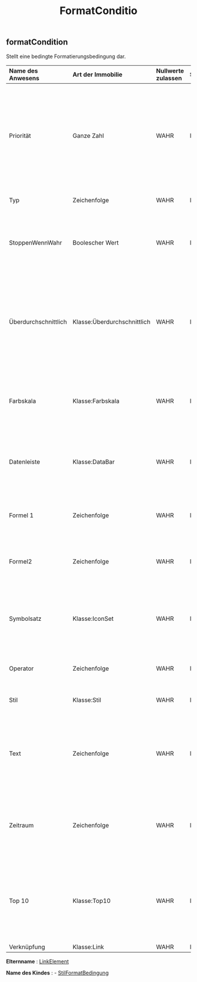 ﻿---
title: FormatConditio
second_title: Aspose.Cells Cloud Documen
type: docs
url: /de/specification/model/formatcondition/
description: "Aspose.Cells Cloud-Modellspezifikation: FormatCondition. Müheloses Bearbeiten von Excel und anderen Tabellenkalkulationsdokumenten mit Funktionen wie Öffnen, Generieren, Bearbeiten, Teilen, Zusammenführen, Vergleichen und Konvertieren"
kwords: Excel, Office, Tabellenkalkulation, Cloud REST API, FormatCondition
weight: 50
---
## **formatCondition**

 Stellt eine bedingte Formatierungsbedingung dar.

| Name des Anwesens| Art der Immobilie| Nullwerte zulassen| Schreibgeschützt| Standardwert| Beschreibung|
|:- |:- |:- |:- |:- |:- |
| Priorität| Ganze Zahl| WAHR| FALSCH||Die Priorität dieser Regel für bedingte Formatierung. Dieser Wert wird verwendet, um zu bestimmen, welches Format ausgewertet und gerendert werden soll. Niedrigere numerische Werte haben eine höhere Priorität als höhere numerische Werte, wobei „1“ die höchste Priorität ist.|
| Typ| Zeichenfolge| WAHR| FALSCH|| Ruft den Typ des bedingten Formats ab und legt ihn fest.|
| StoppenWennWahr| Boolescher Wert| WAHR| FALSCH|| True: Wenn diese Regel als True ausgewertet wird, dürfen keine Regeln mit niedrigerer Priorität auf diese Regel angewendet werden. Gilt nur für Excel 2007;|
| Überdurchschnittlich| Klasse:Überdurchschnittlich| WAHR| FALSCH|| Holen Sie sich die Instanz „ÜberDurchschnitt“ der bedingten Formatierung. Die Regel der Standardinstanz hebt Zellen hervor, die über dem Durchschnitt für alle Werte im Bereich liegen. Nur gültig für Typ = ÜberDurchschnitt.|
| Farbskala| Klasse:Farbskala| WAHR| FALSCH||Holen Sie sich die „ColorScale“-Instanz der bedingten Formatierung. Die Standardinstanz ist eine „grün-gelb-rote“ 3ColorScale. Nur gültig für Typ = ColorScale.|
| Datenleiste| Klasse:DataBar| WAHR| FALSCH|| Ruft die Instanz „DataBar“ der bedingten Formatierung ab. Die Standardfarbe der Instanz ist blau. Nur gültig für den Typ „DataBar“.|
| Formel 1| Zeichenfolge| WAHR| FALSCH|| Ruft den mit der bedingten Formatierung verknüpften Wert oder Ausdruck ab und legt ihn fest.|
| Formel2| Zeichenfolge| WAHR| FALSCH|| Ruft den mit der bedingten Formatierung verknüpften Wert oder Ausdruck ab und legt ihn fest.|
| Symbolsatz| Klasse:IconSet| WAHR| FALSCH|| Holen Sie sich die „IconSet“-Instanz der bedingten Formatierung. Der IconSetType der Standardinstanz ist TrafficLights31. Nur gültig für Typ = IconSet.|
| Operator| Zeichenfolge| WAHR| FALSCH|| Ruft den Operatortyp für das bedingte Format ab und legt ihn fest.|
| Stil| Klasse:Stil| WAHR| FALSCH|| Ruft den Stil bedingt formatierter Zellbereiche ab oder legt ihn fest.|
| Text| Zeichenfolge| WAHR| FALSCH||Der Textwert in einer bedingten Formatierungsregel vom Typ „Text enthält“. Nur gültig für Typ = containsText, notContainsText, beginWith und endsWith. Der Standardwert ist null.|
| Zeitraum| Zeichenfolge| WAHR| FALSCH|| Der anwendbare Zeitraum in einer bedingten Formatierungsregel vom Typ „Datum, an dem …“ gilt. Nur gültig für Typ = Zeitraum. Der Standardwert ist TimePeriodType.Today.|
| Top 10| Klasse:Top10| WAHR| FALSCH|| Holen Sie sich die „Top10“-Instanz der bedingten Formatierung. Die Regel der Standardinstanz hebt Zellen hervor, deren Werte in die Top 10-Klammer fallen. Nur gültig für den Typ „Top10“.|
| Verknüpfung| Klasse:Link| WAHR| FALSCH|||

**Elternname** : [LinkElement](/specification/model/linkelement)

**Name des Kindes** : 
	-  [StilFormatBedingung](styleformatcondition) 
